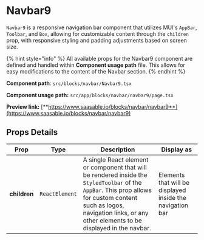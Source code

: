 # Navbar9

`Navbar9` is a responsive navigation bar component that utilizes MUI's `AppBar`, `Toolbar`, and `Box`, allowing for customizable content through the `children` prop, with responsive styling and padding adjustments based on screen size.

{% hint style="info" %}
All available props for the Navbar9 component are defined and handled within **Component usage path** file. This allows for easy modifications to the content of the Navbar section.
{% endhint %}

**Component path**: `src/blocks/navbar/Navbar9.tsx`

**Component usage path:**  `src/app/blocks/navbar/navbar9/page.tsx`

**Preview link:** [**https://www.saasable.io/blocks/navbar/navbar9**](https://www.saasable.io/blocks/navbar/navbar9)

## Props Details

| Prop         | Type           | Description                                                                                                                                                                                                                     | Display as                                                |
| ------------ | -------------- | ------------------------------------------------------------------------------------------------------------------------------------------------------------------------------------------------------------------------------- | --------------------------------------------------------- |
| **children** | `ReactElement` | A single React element or component that will be rendered inside the `StyledToolbar` of the `AppBar`. This prop allows for custom content such as logos, navigation links, or any other elements to be displayed in the navbar. | Elements that will be displayed inside the navigation bar |
